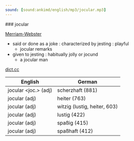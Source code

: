 ```yaml
---
sound: [sound:ankimd/english/mp3/jocular.mp3]
---
```


\### jocular

[Merriam-Webster](https://www.merriam-webster.com/dictionary/jocular)

- said or done as a joke : characterized by jesting : playful
    - jocular remarks
- given to jesting : habitually jolly or jocund
    - a jocular man

[dict.cc](https://www.dict.cc/jocular)

| English        | German       |
| -------------- | ------------ |
| jocular <joc.> (adj) | scherzhaft (881) |
| jocular (adj) | heiter (763) |
| jocular (adj) | witzig (lustig, heiter, 603) |
| jocular (adj) | lustig (422) |
| jocular (adj) | spaßig (415) |
| jocular (adj) | spaßhaft (412) |
